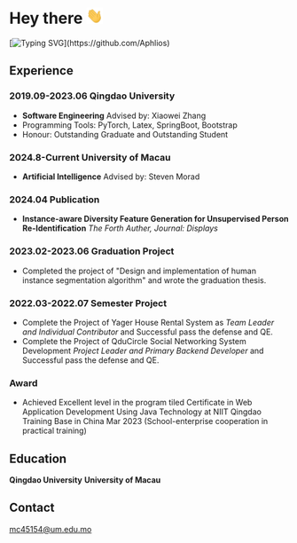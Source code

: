 # Hey there <img src="https://raw.githubusercontent.com/ABSphreak/ABSphreak/master/gifs/Hi.gif" width="30px"> 
 [![Typing SVG](https://readme-typing-svg.demolab.com?font=Fira+Code&pause=1000&random=false&width=435&lines=I'm+WangZekang.)](https://github.com/Aphlios) 

## Experience

### 2019.09-2023.06 Qingdao University
- **Software Engineering** Advised by: Xiaowei Zhang
- Programming Tools: PyTorch, Latex, SpringBoot, Bootstrap
- Honour: Outstanding Graduate and Outstanding Student
### 2024.8-Current University of Macau
- **Artificial Intelligence** Advised by: Steven Morad

### 2024.04 Publication
- **Instance-aware Diversity Feature Generation for Unsupervised Person Re-Identification** *The Forth Auther, Journal: Displays* 

### 2023.02-2023.06 Graduation Project
- Completed the project of "Design and implementation of human instance segmentation algorithm" and wrote the graduation thesis.

### 2022.03-2022.07 Semester Project
- Complete the Project of Yager House Rental System as *Team Leader and Individual Contributor* and Successful pass the defense and QE.
- Complete the Project of QduCircle Social Networking System Development *Project Leader and Primary Backend Developer* and Successful pass the defense and QE.

### Award
- Achieved Excellent level in the program tiled Certificate in Web Application Development Using Java Technology at NIIT Qingdao Training Base in China Mar 2023 (School-enterprise cooperation in practical training)

## Education

**Qingdao University**
**University of Macau**

## Contact
mc45154@um.edu.mo
